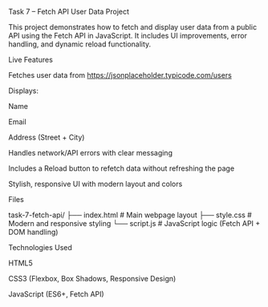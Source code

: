 Task 7 – Fetch API User Data Project

This project demonstrates how to fetch and display user data from a public API using the Fetch API in JavaScript. It includes UI improvements, error handling, and dynamic reload functionality.

Live Features

Fetches user data from https://jsonplaceholder.typicode.com/users

Displays:

Name

Email

Address (Street + City)

Handles network/API errors with clear messaging

Includes a Reload button to refetch data without refreshing the page

Stylish, responsive UI with modern layout and colors

Files

task-7-fetch-api/
├── index.html     # Main webpage layout
├── style.css      # Modern and responsive styling
└── script.js      # JavaScript logic (Fetch API + DOM handling)

Technologies Used

HTML5

CSS3 (Flexbox, Box Shadows, Responsive Design)

JavaScript (ES6+, Fetch API)

